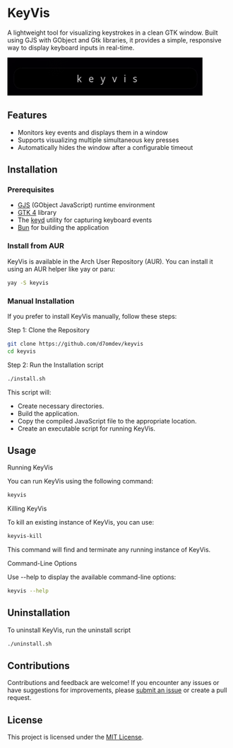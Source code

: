 # KeyVis

A lightweight tool for visualizing keystrokes in a clean GTK window. Built using GJS with GObject and Gtk libraries, it provides a simple, responsive way to display keyboard inputs in real-time.

![KeyVis Screenshot](./keyvis.png)

## Features

- Monitors key events and displays them in a window
- Supports visualizing multiple simultaneous key presses
- Automatically hides the window after a configurable timeout

## Installation

### Prerequisites

- [GJS](https://gjs.guide/) (GObject JavaScript) runtime environment
- [GTK 4](https://archlinux.org/packages/extra/x86_64/gtk4/) library
- The [keyd](https://github.com/rvaiya/keyd) utility for capturing keyboard events
- [Bun](https://bun.sh/) for building the application

### Install from AUR 

KeyVis is available in the Arch User Repository (AUR). You can install it using an AUR helper like yay or paru:

```sh
yay -S keyvis
```

### Manual Installation

If you prefer to install KeyVis manually, follow these steps:

Step 1: Clone the Repository

```sh
git clone https://github.com/d7omdev/keyvis
cd keyvis
```

Step 2: Run the Installation script

```sh
./install.sh
```

This script will:

- Create necessary directories.
- Build the application.
- Copy the compiled JavaScript file to the appropriate location.
- Create an executable script for running KeyVis.

## Usage

Running KeyVis

You can run KeyVis using the following command:
```sh
keyvis
```

Killing KeyVis

To kill an existing instance of KeyVis, you can use:

```sh
keyvis-kill
```

This command will find and terminate any running instance of KeyVis.

Command-Line Options

Use --help to display the available command-line options:

```sh
keyvis --help
```

## Uninstallation

To uninstall KeyVis, run the uninstall script

```sh
./uninstall.sh
```


## Contributions

Contributions and feedback are welcome! If you encounter any issues or have suggestions for improvements, please [submit an issue](https://github.com/d7omdev/keyvis/issues) or create a pull request.

## License

This project is licensed under the [MIT License](LICENSE).

